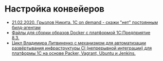 # Настройка конвейеров

- [21.02.2020. Грызлов Никита. 1С on demand - скажи "нет" постоянным билд-агентам]([BDD/index.md](https://www.youtube.com/watch?v=52XZg005dLk))
- [Файлы для сборки образов Docker c платформой 1С:Предприятие 8.3.](https://github.com/firstBitSemenovskaya/onec-docker)
- [Цикл Владимира Литвиненко с механизмом для автоматизации развёртывания инфраструктуры CI (непрерывной интеграции) для платформы 1С на основе Packer, Vagrant, Ubuntu и Jenkins.](https://github.com/VladimirLitvinenko84/ci-infrastructure-for-1c)
